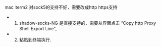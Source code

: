 mac iterm2 对sock5的支持不好，需要改成http https支持

* 1. shadow-socks-NG 是直接支持的，需要从界面点击 “Copy http Proxy Shell Export Line", 

* 2. 粘贴到终端执行. 
